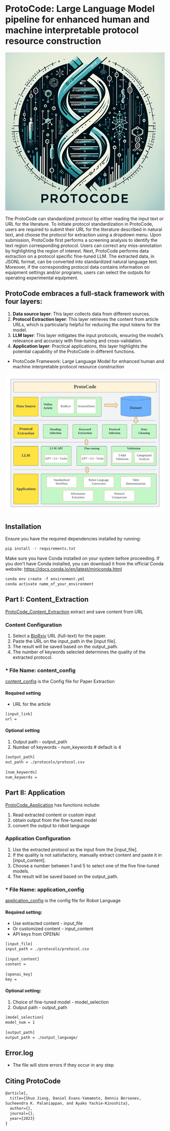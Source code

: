 # ProtoCode: Large Language Model pipeline for enhanced human and machine interpretable protocol resource construction

![Framework of ProtoCode](https://github.com/leisuzz/ProtoCode/blob/main/figs/protocode_cover.png)

The ProtoCode can standardized protocol by either reading the input text or URL for the literature.
To initiate protocol standardization in ProtoCode, users are required to submit their URL for the literature described in natural text, and choose the protocol for extraction using a dropdown menu. Upon submission, ProtoCode first performs a screening analysis to identify the text region corresponding protocol. Users can correct any miss-annotation by highlighting the region of interest. Next, ProtoCode performs data extraction on a protocol specific fine-tuned LLM. The extracted data, in JSONL format, can be converted into standardized natural language text. Moreover, if the corresponding protocol data contains information on equipment settings and/or programs, users can select the outputs for operating experimental equipment.

## ProtoCode embraces a full-stack framework with four layers:

1. **Data source layer**: This layer collects data from different sources.
2. **Protocol Extraction layer**: This layer retrieves the content from article URLs, which is particularly helpful for reducing the input tokens for the model.
3. **LLM layer**: This layer mitigates the input protocols, ensuring the model’s relevance and accuracy with fine-tuning and cross-validation.
4. **Application layer**: Practical applications, this layer highlights the potential capability of the ProtoCode in different functions.

* ProtoCode Framework: Large Language Model for enhanced human and machine interpretable protocol resource construction

![Framework of ProtoCode](https://github.com/leisuzz/ProtoCode/blob/main/figs/Framework.png)

## Installation

Ensure you have the required dependencies installed by running:

```bash
pip install -r requirements.txt
```

Make sure you have Conda installed on your system before proceeding. If you don't have Conda installed, you can download it from the official Conda website: https://docs.conda.io/en/latest/miniconda.html
```Navigate to the directory containing your environment.yml file using the terminal or command prompt.
conda env create -f environment.yml
conda activate name_of_your_environment
```

## Part I: Content_Extraction

[ProtoCode_Content_Extraction](https://github.com/leisuzz/ProtoCode/blob/main/ProtoCode_Content_Extraction.ipynb) extract and save content from URL

### Content Configuration

1. Select a [BioRxiv](https://www.biorxiv.org/) URL (full-text) for the paper.
2. Paste the URL on the input_path in the [input file].
3. The result will be saved based on the output_path.
4. The number of keywords selected determines the quality of the extracted protocol.

### * File Name: content_config

[content_config](https://github.com/leisuzz/ProtoCode/blob/main/content_config.ini) is the Config file for Paper Extraction

#### Required setting

* URL for the article
```
[input_link]
url = 
```

#### Optional setting

1. Output path - output_path
2. Number of keywords - num_keywords # default is 4

```
[output_path]
out_path = ./protocols/protocol.csv

[num_keywords]
num_keywords = 
```

## Part II: Application

[ProtoCode_Application](https://github.com/leisuzz/ProtoCode/blob/main/ProtoCode_Application.ipynb) has functions include:
1. Read extracted content or custom input
2. obtain output from the fine-tuned model
3. convert the output to robot language

### Application Configuration

1. Use the extracted protocol as the input from the [input_file].
2. If the quality is not satisfactory, manually extract content and paste it in [input_content].
3. Choose a number between 1 and 5 to select one of the five fine-tuned models.
4. The result will be saved based on the output_path.

### * File Name: application_config

[application_config](https://github.com/leisuzz/ProtoCode/blob/main/application_config.ini) is the config file for Robot Language

#### Required setting:

* Use extracted content - input_file
* Or customized content - input_content
* API keys from OPENAI

```
[input_file]
input_path = ./protocols/protocol.csv

[input_content]
content =

[openai_key]
key =
```

#### Optional setting:

1. Choice of fine-tuned model - model_selection
2. Output path - output_path

```
[model_selection]
model_num = 1

[output_path]
output_path = ./output_language/
```

## Error.log

* The file will store errors if they occur in any step


## Citing ProtoCode

```
@article{,
  title={Shuo Jiang, Daniel Evans-Yamamoto, Dennis Bersenev, Sucheendra K. Palaniappan, and Ayako Yachie-Kinoshita},
  author={},
  journal={},
  year={2023}
}
```





